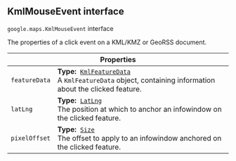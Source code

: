 <h2 id="KmlMouseEvent"> KmlMouseEvent interface </h2><p>
<code><span itemprop="path">google.maps</span>.<span itemprop="name">KmlMouseEvent</span></code>
interface
</p><p>The properties of a click event on a KML/KMZ or GeoRSS document.</p><div class="devsite-table-wrapper"><table class="properties responsive" summary="interface KmlMouseEvent - Properties">
<thead>
<tr><th colspan="2">Properties</th>
</tr></thead>
<tbody>
<tr id="KmlMouseEvent.featureData">
<td><code><span>featureData</span></code></td>
<td><div><strong>Type:</strong>&nbsp; <code><a href="https://github.com/amenadiel/google-maps-documentation/blob/master/docs/KmlFeatureData.md">KmlFeatureData</a></code></div>
<div class="desc">A <code>KmlFeatureData</code> object, containing information about the clicked feature.</div></td>
</tr>
<tr id="KmlMouseEvent.latLng">
<td><code><span>latLng</span></code></td>
<td><div><strong>Type:</strong>&nbsp; <code><a href="https://github.com/amenadiel/google-maps-documentation/blob/master/docs/LatLng.md">LatLng</a></code></div>
<div class="desc">The position at which to anchor an infowindow on the clicked feature.</div></td>
</tr>
<tr id="KmlMouseEvent.pixelOffset">
<td><code><span>pixelOffset</span></code></td>
<td><div><strong>Type:</strong>&nbsp; <code><a href="https://github.com/amenadiel/google-maps-documentation/blob/master/docs/Size.md">Size</a></code></div>
<div class="desc">The offset to apply to an infowindow anchored on the clicked feature.</div></td>
</tr>
</tbody>
</table></div>